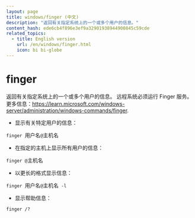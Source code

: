 ```yaml
---
layout: page
title: windows/finger (中文)
description: "返回有关指定系统上的一个或多个用户的信息。"
content_hash: ede6cb4f896e3ef9a32901938944900845c59cde
related_topics:
  - title: English version
    url: /en/windows/finger.html
    icon: bi bi-globe
---
```

# finger

返回有关指定系统上的一个或多个用户的信息。
远程系统必须运行 Finger 服务。
更多信息：<https://learn.microsoft.com/windows-server/administration/windows-commands/finger>.

- 显示有关特定用户的信息：

`finger `<span class="tldr-var badge badge-pill bg-dark-lm bg-white-dm text-white-lm text-dark-dm font-weight-bold">用户名</span>`@`<span class="tldr-var badge badge-pill bg-dark-lm bg-white-dm text-white-lm text-dark-dm font-weight-bold">主机名</span>

- 在指定的主机上显示所有用户的信息：

`finger @`<span class="tldr-var badge badge-pill bg-dark-lm bg-white-dm text-white-lm text-dark-dm font-weight-bold">主机名</span>

- 以更长的格式显示信息：

`finger `<span class="tldr-var badge badge-pill bg-dark-lm bg-white-dm text-white-lm text-dark-dm font-weight-bold">用户名</span>`@`<span class="tldr-var badge badge-pill bg-dark-lm bg-white-dm text-white-lm text-dark-dm font-weight-bold">主机名</span>` -l`

- 显示帮助信息：

`finger /?`
